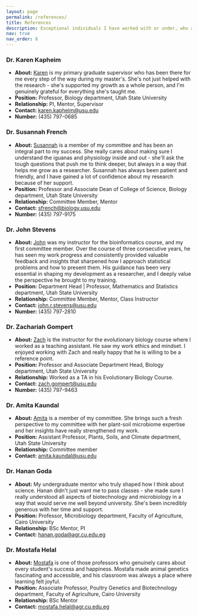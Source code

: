 ```yaml
---
layout: page
permalink: /references/
title: References
description: Exceptional individuals I have worked with or under, who are kindly willing to provide feedback upon request.
nav: true
nav_order: 8
---
```

### Dr. Karen Kapheim
- **About:** [Karen](https://www.kapheimlab.com/people.html) is my primary graduate supervisor who has been there for me every step of the way during my master's. She's not just helped with the research - she's supported my growth as a whole person, and I'm genuinely grateful for everything she's taught me.
- **Position:** Professor, Biology department, Utah State University
- **Relationship:** PI, Mentor, Supervisor
- **Contact:** karen.kapheim@usu.edu
- **Number:** (435) 797-0685

### Dr. Susannah French
- **About:** [Susannah](https://frenchlab.weebly.com/people.html) is a member of my committee and has been an integral part to my success. She really cares about making sure I understand the iguanas and physiology inside and out - she'll ask the tough questions that push me to think deeper, but always in a way that helps me grow as a researcher. Susannah has always been patient and friendly, and I have gained a lot of confidence about my research because of her support.
- **Position:** Professor and Associate Dean of College of Science, Biology department, Utah State University
- **Relationship:** Committee Member, Mentor
- **Contact:** sfrench@biology.usu.edu
- **Number:** (435) 797-9175

### Dr. John Stevens
- **About:** [John](https://www.usu.edu/math/jrstevens/) was my instructor for the bioinformatics course, and my first committee member. Over the course of three consecutive years, he has seen my work progress and consistently provided valuable feedback and insights that sharpened how I approach statistical problems and how to present them. His guidance has been very essential in shaping my development as a researcher, and I deeply value the perspective he brought to my training.
- **Position:** Department Head | Professor, Mathematics and Statistics department, Utah State University
- **Relationship:** Committee Member, Mentor, Class Instructor
- **Contact:** john.r.stevens@usu.edu
- **Number:** (435) 797-2810

### Dr. Zachariah Gompert
- **About:** [Zach](https://gompertlab.com/) is the instructor for the evolutionary biology course where I worked as a teaching assistant. He saw my work ethics and mindset. I enjoyed working with Zach and really happy that he is willing to be a reference point.
- **Position:** Professor and Associate Department Head, Biology department, Utah State University
- **Relationship:** Worked as a TA in his Evolutionary Biology Course.
- **Contact:** zach.gompert@usu.edu
- **Number:** (435) 797-9463

### Dr. Amita Kaundal
- **About:** [Amita](https://qanr.usu.edu/directory/kaundal-amita) is a member of my committee. She brings such a fresh perspective to my committee with her plant-soil microbiome expertise and her insights have really strengthened my work.
- **Position:** Assistant Professor, Plants, Soils, and Climate department, Utah State University
- **Relationship:** Committee member
- **Contact:** amita.kaundal@usu.edu

### Dr. Hanan Goda
- **About:** My undergraduate mentor who truly shaped how I think about science. Hanan didn't just want me to pass classes - she made sure I really understood all aspects of biotechnology and microbiology in a way that would serve me well beyond university. She's been incredibly generous with her time and support.
- **Position:** Professor, Microbiology department, Faculty of  Agriculture, Cairo University
- **Relationship:** BSc Mentor, PI
- **Contact:** hanan.goda@agr.cu.edu.eg

### Dr. Mostafa Helal
- **About:** [Mostafa](https://scholar.cu.edu.eg/?q=mostafahelal/biocv) is one of those professors who genuinely cares about every student's success and happiness. Mostafa made animal genetics fascinating and accessible, and his classroom was always a place where learning felt joyful.
- **Position:** Associate Professor, Poultry Genetics and Biotechnology department, Faculty of Agriculture, Cairo University
- **Relationship:** BSc Mentor
- **Contact:** mostafa.helal@agr.cu.edu.eg
